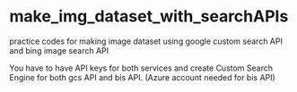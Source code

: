 # make_img_dataset_with_searchAPIs

practice codes for making image dataset using google custom search API and bing image search API

You have to have API keys for both services and create Custom Search Engine for both gcs API and bis API. (Azure account needed for bis API)
